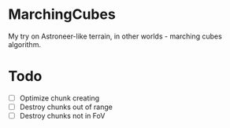 # MarchingCubes

My try on Astroneer-like terrain, in other worlds - marching cubes algorithm.
 
# Todo
 
- [ ] Optimize chunk creating
- [ ] Destroy chunks out of range
- [ ] Destroy chunks not in FoV
